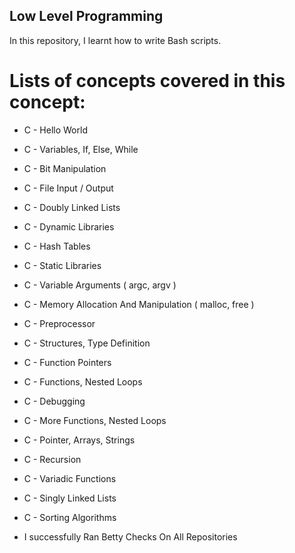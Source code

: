 ## Low Level Programming
In this repository, I learnt how to write Bash scripts.

# Lists of concepts covered in this concept:
+ C - Hello World
+ C - Variables, If, Else, While
+ C - Bit Manipulation
+ C - File Input / Output
+ C - Doubly Linked Lists
+ C - Dynamic Libraries
+ C - Hash Tables
+ C - Static Libraries
+ C - Variable Arguments ( argc, argv )
+ C - Memory Allocation And Manipulation ( malloc, free )
+ C - Preprocessor
+ C - Structures, Type Definition
+ C - Function Pointers
+ C - Functions, Nested Loops
+ C - Debugging
+ C - More Functions, Nested Loops
+ C - Pointer, Arrays, Strings
+ C - Recursion
+ C - Variadic Functions
+ C - Singly Linked Lists
+ C - Sorting Algorithms

+ I successfully Ran Betty Checks On All Repositories 


